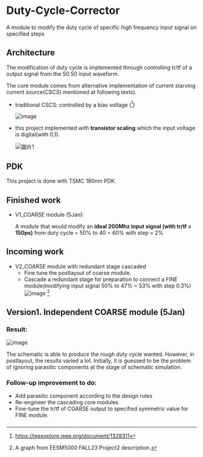 # Duty-Cycle-Corrector
A module to modify the duty cycle of specific high frequency input signal on specified steps 

## Architecture
The modification of duty cycle is implemented through controlling tr/tf of a output signal from the 50\:50 input waveform.

The core module comes from alternative implementation of current starving current source(*CSCS*) mentioned at following texts). 

- traditional CSCS: controlled by a bias voltage ([^1])
  
	![image](https://github.com/judithlau/Duty-Cycle-Corrector/assets/52502238/5b17906e-b75f-4d03-9134-9e22bd61a8e2)

- this project implemented with **transistor scaling** which the input voltage is digital(with 0,1).
  
	![圖片1](https://github.com/judithlau/Duty-Cycle-Corrector/assets/52502238/5ad18c9d-17c2-4c6a-b305-d530a4d45943)

## PDK
This project is done with TSMC 180nm PDK.

## Finished work
- V1_COARSE module (5Jan):

	A module that would modify an **ideal 200Mhz input signal (with tr/tf = 150ps)** from duty cycle = 50% to 40 ~ 60% with step = 2%

## Incoming work
- V2_COARSE module with redundant stage cascaded
	- Fine tune the postlayout of coarse module.
	- Cascade a redundant stage for preparation to connect a FINE module(modifying input signal 50% to 47% ~ 53% with step 0.3%)  
		![image](https://github.com/judithlau/Duty-Cycle-Corrector/assets/52502238/ab7d1403-3029-4e23-b626-0f1c4dbdf42a) [^2]
## Version1. Independent COARSE module (5Jan)

### Result:
![image](https://github.com/judithlau/Duty-Cycle-Corrector/assets/52502238/b8bf5773-92a4-4208-a401-1bf2620ddf32)

The schematic is able to produce the rough duty cycle wanted. However, in postlayout, the results varied a lot. Initially, it is guessed to be the problem of ignoring parasitic components at the stage of schematic simulation.

### Follow-up improvement to do:
- Add parasitic component according to the design rules
- Re-engineer the cascading core modules
- Fine-tune the tr/tf of COARSE output to specified symmetric value for FINE module.
###
[^1]: https://ieeexplore.ieee.org/document/1328311
[^2]: A graph from EESM5000 FALL23 Project2 description.
